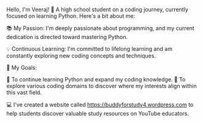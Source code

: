 Hello, I'm Veeraj! 👋
A high school student on a coding journey, currently focused on learning Python. Here's a bit about me:

📚 My Passion: I'm deeply passionate about programming, and my current dedication is directed toward mastering Python.

💡 Continuous Learning: I'm committed to lifelong learning and am constantly exploring new coding concepts and techniques.

🌟 My Goals:

🌠 To continue learning Python and expand my coding knowledge.
🚀 To explore various coding domains to discover where my interests align within this vast field.

💻 I've created a website called https://buddyforstudy4.wordpress.com to help students discover valuable study resources on YouTube educators.

